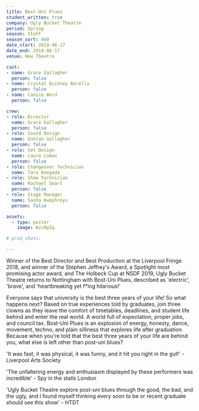 ```yaml
---
title: Bost-Uni Plues
student_written: true
company: Ugly Bucket Theatre
period: Spring
season: StuFF
season_sort: 460
date_start: 2019-06-17
date_end: 2019-06-17
venue: New Theatre

cast:
- name: Grace Gallagher
  person: false
- name: Crystal Quinney Barella
  person: false
- name: Canice Ward
  person: false

crew:
- role: Director
  name: Grace Gallagher
  person: false
- role: Sound Design
  name: Duncan Gallagher
  person: false
- role: Set Design
  name: Laura Lomax
  person: false
- role: Changeover Technician
  name: Tara Anegada 
- role: Show Technician
  name: Rachael Smart
  person: false
- role: Stage Manager
  name: Sasha Humphreys
  person: false

assets:
  - type: poster
    image: WzcNp2q

# prod_shots:

---
```


Winner of the Best Director and Best Production at the Liverpool Fringe 2018, and winner of the Stephen Jeffrey's Award, a Spotlight most promising actor award, and The Holbeck Cup at NSDF 2019, Ugly Bucket Theatre returns to Nottingham with Bost-Uni Plues, described as 'electric', 'brave', and 'heartbreaking yet f\*ing hilarious!'

Everyone says that university is the best three years of your life! So what happens next? Based on true experiences told by graduates, join three clowns as they leave the comfort of timetables, deadlines, and student life behind and enter the real world. A world full of expectation, proper jobs, and council tax. Bost-Uni Plues is an explosion of energy, honesty, dance, movement, techno, and plain silliness that explores life after graduation. Because when you're told that the best three years of your life are behind you, what else is left other than post-uni blues?

'It was fast, it was physical, it was funny, and it hit you right in the gut!' - Liverpool Arts Society

'The unfaltering energy and enthusiasm displayed by these performers was incredible' - Spy in the stalls London

'Ugly Bucket Theatre explore post-uni blues through the good, the bad, and the ugly, and I found myself thinking every soon to be or recent graduate should see this show' - HTDT


